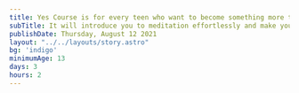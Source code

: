 ```yaml
---
title: Yes Course is for every teen who want to become something more than himself
subTitle: It will introduce you to meditation effortlessly and make you much calm than before .
publishDate: Thursday, August 12 2021
layout: "../../layouts/story.astro"
bg: 'indigo'
minimumAge: 13
days: 3
hours: 2
---
```

